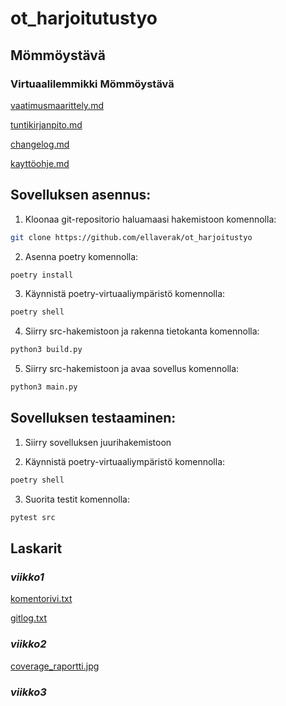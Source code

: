 # ot_harjoitutustyo

## **Mömmöystävä**

### Virtuaalilemmikki Mömmöystävä

[vaatimusmaarittely.md](https://github.com/ellaverak/ot_harjoitustyo/blob/main/dokumentaatio/vaatimusmaarittely.md)

[tuntikirjanpito.md](https://github.com/ellaverak/ot_harjoitustyo/blob/main/dokumentaatio/tuntikirjanpito.md)

[changelog.md](https://github.com/ellaverak/ot_harjoitustyo/blob/main/dokumentaatio/changelog.md)

[kayttöohje.md](https://github.com/ellaverak/ot_harjoitustyo/blob/main/dokumentaatio/kaytt%C3%B6ohje.md)

## **Sovelluksen asennus:**

1. Kloonaa git-repositorio haluamaasi hakemistoon komennolla:
```bash
git clone https://github.com/ellaverak/ot_harjoitustyo
```
2. Asenna poetry komennolla:
```bash
poetry install
```
3. Käynnistä poetry-virtuaaliympäristö komennolla:
```bash
poetry shell
```
4. Siirry src-hakemistoon ja rakenna tietokanta komennolla:
```bash
python3 build.py
```
5. Siirry src-hakemistoon ja avaa sovellus komennolla:
```bash
python3 main.py
```

## **Sovelluksen testaaminen:**
1. Siirry sovelluksen juurihakemistoon
 
2. Käynnistä poetry-virtuaaliympäristö komennolla:
```bash
poetry shell
```
3. Suorita testit komennolla:
```bash
pytest src
```

## **Laskarit**

### *viikko1*

[komentorivi.txt](https://github.com/ellaverak/ot_harjoitustyo/blob/main/laskarit/viikko1/komentorivi.txt)

[gitlog.txt](https://github.com/ellaverak/ot_harjoitustyo/blob/main/laskarit/viikko1/gitlog.txt)

### *viikko2*

[coverage_raportti.jpg](https://github.com/ellaverak/ot_harjoitustyo/blob/main/laskarit/viikko2/coverage_raportti.jpg)

### *viikko3*
